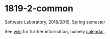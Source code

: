# 1819-2-common
Software Laboratory, 2018/2019, Spring semester

See [wiki](https://github.com/isel-leic-ls/1819-2-common/wiki) for further information, namely [calendar](https://github.com/isel-leic-ls/1819-2-common/wiki/calendar).
